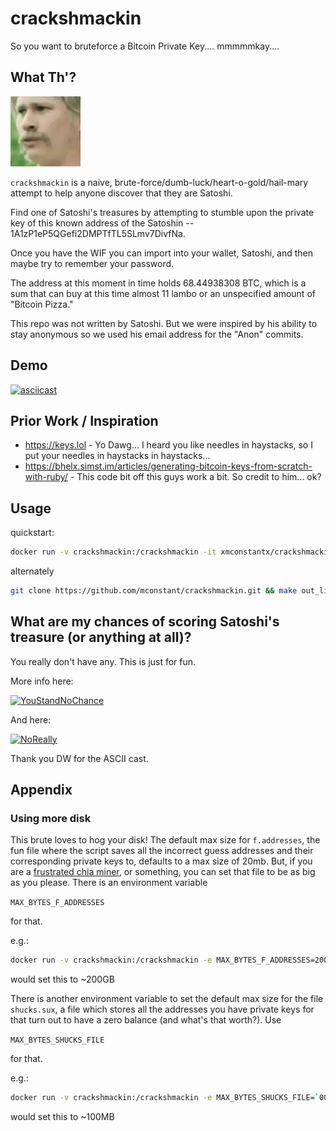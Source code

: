 # crackshmackin 

So you want to bruteforce a Bitcoin Private Key.... mmmmmkay....

## What Th'? 
![WTF](./816523389795434517.gif) 

`crackshmackin` is a naive, brute-force/dumb-luck/heart-o-gold/hail-mary attempt to help anyone discover that they are Satoshi.

Find one of Satoshi's treasures by attempting to stumble upon the private key of this known address of the Satoshin -- 1A1zP1eP5QGefi2DMPTfTL5SLmv7DivfNa.

Once you have the WIF you can import into your wallet, Satoshi, and then maybe try to remember your password. 

The address at this moment in time holds 68.44938308 BTC, which is a sum that can buy at this time almost 11 lambo or an unspecified amount of "Bitcoin Pizza."

This repo was not written by Satoshi. But we were inspired by his ability to stay anonymous so we used his email address for the "Anon" commits.

## Demo

[![asciicast](https://asciinema.org/a/SQzhtgbPwIeJ4CZhFwbLRPURh.png)](https://asciinema.org/a/SQzhtgbPwIeJ4CZhFwbLRPURh)

## Prior Work / Inspiration

- https://keys.lol - Yo Dawg... I heard you like needles in haystacks, so I put your needles in haystacks in haystacks...
- https://bhelx.simst.im/articles/generating-bitcoin-keys-from-scratch-with-ruby/ - This code bit off this guys work a bit. So credit to him... ok?

## Usage

quickstart:
```sh
docker run -v crackshmackin:/crackshmackin -it xmconstantx/crackshmackin
```

alternately
```sh
git clone https://github.com/mconstant/crackshmackin.git && make out_like_a_bandit
```

## What are my chances of scoring Satoshi's treasure (or anything at all)?

You really don't have any. This is just for fun.

More info here: 

[![YouStandNoChance](https://img.youtube.com/vi/S9JGmA5_unY/0.jpg)](https://www.youtube.com/watch?v=S9JGmA5_unY)

And here:

[![NoReally](https://img.youtube.com/vi/lPqFTbGyq8I/0.jpg)](https://www.youtube.com/watch?v=lPqFTbGyq8I&t=1s)


Thank you DW for the ASCII cast.

## Appendix

### Using more disk

This brute loves to hog your disk! The default max size for `f.addresses`, the fun file where the script saves all the incorrect guess addresses and their corresponding private keys to, defaults to a max size of 20mb. But, if you are a [frustrated chia miner](https://www.reddit.com/r/chia/comments/n3948d/i_have_made_a_decision_to_stop_mining/), or something, you can set that file to be as big as you please. There is an environment variable 

`MAX_BYTES_F_ADDRESSES` 

for that.

e.g.:

```sh
docker run -v crackshmackin:/crackshmackin -e MAX_BYTES_F_ADDRESSES=200000000000 -it xmconstantx/crackshmackin
```

would set this to ~200GB

There is another environment variable to set the default max size for the file `shucks.sux`, a file which stores all the addresses you have private keys for that turn out to have a zero balance (and what's that worth?). Use

`MAX_BYTES_SHUCKS_FILE`

for that.

e.g.:

```sh
docker run -v crackshmackin:/crackshmackin -e MAX_BYTES_SHUCKS_FILE=`00000000 -it xmconstantx/crackshmackin
```

would set this to ~100MB
